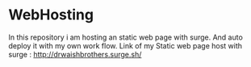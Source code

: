 # WebHosting
In this repository i am hosting an static web page with surge.
And  auto deploy it with my own work flow.
Link of my Static web page host with surge : http://drwaishbrothers.surge.sh/
